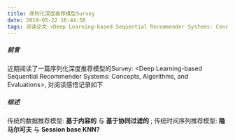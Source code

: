 ```yaml
---
title: 序列化深度推荐模型Survey
date: 2019-05-22 16:44:58
tags: 阅读论文 <Deep Learning-based Sequential Recommender Systems: Concepts, Algorithms, and Evaluations> 有感
---
```


##### 前言
近期阅读了一篇序列化深度推荐模型的Survey: <Deep Learning-based Sequential Recommender Systems: Concepts, Algorithms, and Evaluations>, 对阅读感悟记录如下

##### 综述

传统的数据推荐模型: **基于内容的** 与 **基于协同过滤的** ;
传统时间序列推荐模型: **隐马尔可夫** 与 **Session base KNN?**


